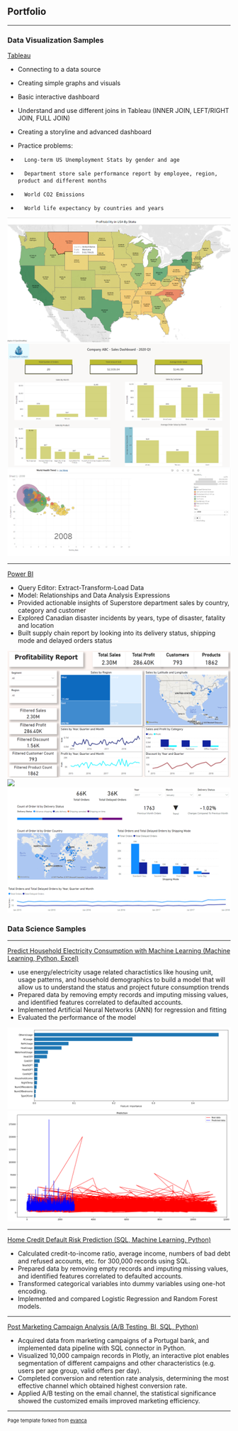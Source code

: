 ## Portfolio

---

### Data Visualization Samples

[Tableau](https://public.tableau.com/app/profile/joy4396)
-	Connecting to a data source
-	Creating simple graphs and visuals
-	Basic interactive dashboard
-	Understand and use different joins in Tableau (INNER JOIN, LEFT/RIGHT JOIN, FULL JOIN)
-	Creating a storyline and advanced dashboard

-	Practice problems:
-	    Long-term US Unemployment Stats by gender and age
-	    Department store sale performance report by employee, region, product and different months
-	    World CO2 Emissions
-	    World life expectancy by countries and years
<img src="images/tab1.png?raw=true"/>
<img src="images/tab2.png?raw=true"/>
<img src="images/tab3.png?raw=true"/>

---
[Power BI](https://github.com/ruoqianjoy/PowerBI_Reports)
-	Query Editor: Extract-Transform-Load Data
-	Model: Relationships and Data Analysis Expressions
-	Provided actionable insights of Superstore department sales by country, category and customer
-	Explored Canadian disaster incidents by years, type of disaster, fatality and location
-	Built supply chain report by looking into its delivery status, shipping mode and delayed orders status
<img src="images/Superstore Sales Report_PowerBI.png?raw=true"/>
<img src="images/Canadian Disaster Database_Joy.png?raw=true"/>
<img src="images/supply chain.png?raw=true"/>

### Data Science Samples

---
[Predict Household Electricity Consumption with Machine Learning (Machine Learning, Python, Excel)](https://github.com/ruoqianjoy/Projects/blob/main/Electricity%20Consumption%20Modelling_JoyWang.ipynb)
-	use energy/electricity usage related charactistics like housing unit, usage patterns, and household demographics to build a model that will allow us to understand the status and project future consumption trends
-	Prepared data by removing empty records and imputing missing values, and identified features correlated to defaulted accounts.
-	Implemented Artificial Neural Networks (ANN) for regression and fitting
-	Evaluated the performance of the model
<img src="images/electricity1.png?raw=true"/>
<img src="images/electricity2.png?raw=true"/>

---
[Home Credit Default Risk Prediction (SQL, Machine Learning, Python)](https://github.com/ruoqianjoy/Projects/blob/main/Retrieving%20and%20EDA%20in%20MySQL_Credit%20Risk%20Analytics.sql)
-	Calculated credit-to-income ratio, average income, numbers of bad debt and refused accounts, etc. for 300,000 records using SQL.
-	Prepared data by removing empty records and imputing missing values, and identified features correlated to defaulted accounts.
-	Transformed categorical variables into dummy variables using one-hot encoding.
-	Implemented and compared Logistic Regression and Random Forest models.

---
[Post Marketing Campaign Analysis (A/B Testing, BI, SQL, Python)](https://github.com/ruoqianjoy/Projects/blob/main/Post%20Campaign%20Analytics_Marketing.ipynb)
-	Acquired data from marketing campaigns of a Portugal bank, and implemented data pipeline with SQL connector in Python.
-	Visualized 10,000 campaign records in Plotly, an interactive plot enables segmentation of different campaigns and other characteristics (e.g. users per age group, valid offers per day).
-	Completed conversion and retention rate analysis, determining the most effective channel which obtained highest conversion rate.
-	Applied A/B testing on the email channel, the statistical significance showed the customized emails improved marketing efficiency.





---
<p style="font-size:11px">Page template forked from <a href="https://github.com/evanca/quick-portfolio">evanca</a></p>
<!-- Remove above link if you don't want to attibute -->
